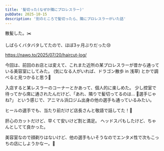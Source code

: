 ```yaml
---
title: '髪切った(なぜか隣にプロレスラー)'
pubDate: 2025-10-15
description: '別のところで髪切ったら、隣にプロレスラーがいた話'
---
```


散髪した。✂️

しばらくバタバタしてたので、ほぼ3ヶ月ぶりだった😢

https://nawo.to/2025/07/20/haircut-log/

今回は、前回のお店とは変えて、これまた近所の某プロレスラーが昔から通っている美容室にしてみた。
(気になる人がいれば、ドラゴン散歩 in 浅草) とかで調べると見つかると思う🐲

入店すると某レスラーのコーナーとかあって、個人的に楽しめた。
少し控室で待ってから席に通されたんだけど、「あれ、隣りで髪切ってるのは… 🙈選手じゃね?」
という感じで、アニマル浜口ジム出身の他の選手も通っているみたい。

ヒールの選手でも、当たり前だけど店長さんと敬語で話してた！👏

肝心のカットだけど、早くて安いけど割と満足。
ヘッドスパもしたけど、ちゃんとしてて良かった。

美容室なので顔剃りはないけど、他の選手もいそうなのでエンタメ性で次もこっちの店にしようかなー。🤔
